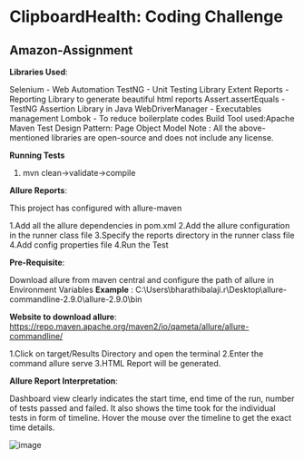 # ClipboardHealth: Coding Challenge

Amazon-Assignment
------------------------------------------------------------------------------------------------------------------------------------------------------

**Libraries Used**: 

Selenium - Web Automation
TestNG - Unit Testing Library
Extent Reports - Reporting Library to generate beautiful html reports
Assert.assertEquals - TestNG Assertion Library in Java
WebDriverManager - Executables management
Lombok - To reduce boilerplate codes
Build Tool used:Apache Maven
Test Design Pattern: Page Object Model
Note : All the above-mentioned libraries are open-source and does not include any license.


**Running Tests**
1. mvn clean->validate->compile

**Allure Reports**:

This project has configured with allure-maven

1.Add all the allure dependencies in pom.xml 
2.Add the allure configuration in the runner class file 
3.Specify the reports directory in the runner class file 4.Add config properties file
4.Run the Test

**Pre-Requisite**:

Download allure from maven central and configure the path of allure in Environment Variables
**Example** : C:\Users\bharathibalaji.r\Desktop\allure-commandline-2.9.0\allure-2.9.0\bin

**Website to download allure**: https://repo.maven.apache.org/maven2/io/qameta/allure/allure-commandline/

1.Click on target/Results Directory and open the terminal 2.Enter the command allure serve 3.HTML Report will be generated.

**Allure Report Interpretation**:

Dashboard view clearly indicates the start time, end time of the run, number of tests passed and failed. It also shows the time took for the individual tests in form of timeline. Hover the mouse over the timeline to get the exact time details.

![image](https://user-images.githubusercontent.com/76836867/195310451-11ffadbc-db1f-460f-8f25-3f2a5d2c5a76.png)
